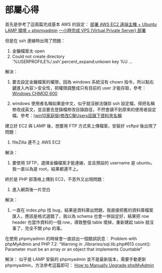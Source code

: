 # 部屬心得
首先是參考了這兩篇完成基本 AWS 的設定：
[部署 AWS EC2 遠端主機 + Ubuntu LAMP 環境 + phpmyadmin](https://github.com/Lidemy/mentor-program-2nd-yuchun33/issues/15)
[一小時完成 VPS (Virtual Private Server) 部署](https://github.com/Lidemy/mentor-program-2nd-futianshen/issues/21)

但是在 ssh 連線時出現了問題：
1. 金鑰檔案太 open
2. Could not create directory '%USERPROFILE%/.ssh'.percent_expand:unkown key %U ...

解決：
1. 要去設定金鑰檔案的權限，因為 windows 系統沒有 chown 指令，所以點右鍵進入內容＞安全性，把權限調整成只有目前的 user 才能存取，參考：[Windows CHMOD 600](https://stackoverflow.com/questions/5264595/windows-chmod-600)

2. windows 使用者名稱如果是中文，似乎就沒辦法儲存 ssh 設定檔，得把名稱修改成英文，並且要去登錄檔修改目錄路徑，不然會讀不到原來的使用者設定檔。參考：[(win10家庭版)修改C盤Users目錄下資料夾名稱](https://www.itread01.com/content/1548647134.html)

建立好 EC2 與 LAMP 後，想要用 FTP 方式來上傳檔案，安裝好 vsftpd 後出現了問題：
1. fileZilla 連不上 AWS EC2

解決：
1. 要使用 SFTP，選擇金鑰檔案才能連線，並且預設的 username 是 ubuntu，我一直以為是 root，結果都連不上。

終於是 PHP 部落格上傳到 EC2，不意外又出現問題：
1. 進入網頁後一片空白

解決：
1. 一直在 index.php 找 bug，結果是資料庫出問題，我直接把舊的資料庫檔案匯入，應該是格式選錯了，我以為 schema 也會一併設定好，結果把 row header 也當作資料的一個 row，導致整個 table 壞掉，重新建起 table 就沒事了，完全不關 php 的事。

在使用 phpmyadmin 的時候會一直談出一個錯誤訊息：
Problem with phpMyAdmin and PHP 7.2: “Warning in ./libraries/sql.lib.php#613 count(): Parameter must be an array or an object that implements Countable”

解決：
似乎是 LAMP 安裝的 phpmyadmin 並不是最新版本，需要手動更新 phpmyadmin，方法參考這篇即可：
[How to Manually Upgrade phpMyAdmin](https://devanswers.co/manually-upgrade-phpmyadmin/)